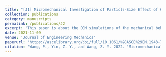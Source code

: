```yaml
---
title: "[J1] Micromechanical Investigation of Particle-Size Effect of Granular Materials in Biaxial Test with the Role of Particle Breakage"
collection: publications
category: manuscripts
permalink: /publications/J2
excerpt: 'This paper is about the DEM simulations of the mechanical behaviors of granular soil.'
date: 2021-11-09
venue: 'Journal of Engineering Mechanics'
paperurl: 'https://ascelibrary.org/doi/full/10.1061/%28ASCE%29EM.1943-7889.0002039'
citation: 'Wang, P., Yin, Z. Y., and Wang, Z. Y. 2022. "Micromechanical investigation of particle-size effect of granular materials in biaxial test with the role of particle breakage." J. Eng. Mech. 148(1): 04021133. https://doi.org/10.1061/(ASCE)EM.1943-7889.0002039.'
---
```

